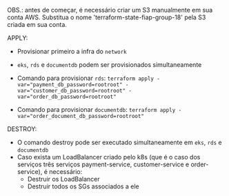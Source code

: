 OBS.: antes de começar, é necessário criar um S3 manualmente em sua conta AWS. Substitua o nome 'terraform-state-fiap-group-18' pela S3 criada em sua conta.

APPLY:
- Provisionar primeiro a infra do `network`
- `eks`, `rds` e `documentdb` podem ser provisionados simultaneamente

- Comando para provisionar `rds`: `terraform apply -var="payment_db_password=rootroot" -var="customer_db_password=rootroot" -var="order_db_password=rootroot"`

- Comando para provisionar `documentdb`:
`terraform apply -var="order_document_db_password=rootroot"`

DESTROY:
- O comando destroy pode ser executado simultaneamente em `eks`, `rds` e `documentdb`
- Caso exista um LoadBalancer criado pelo k8s (que é o caso dos serviços três serviços payment-service, customer-service e order-service), é necessário:
  - Destruir os LoadBalancer
  - Destruir todos os SGs associados a ele

